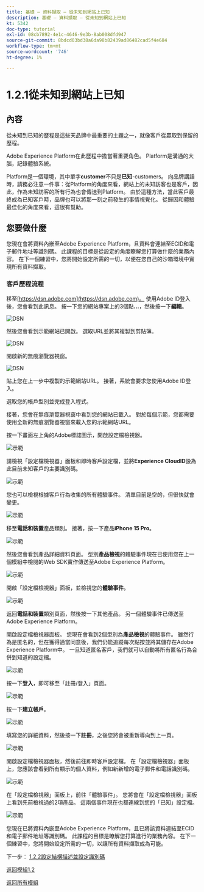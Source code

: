 ```yaml
---
title: 基礎 — 資料擷取 — 從未知到網站上已知
description: 基礎 — 資料擷取 — 從未知到網站上已知
kt: 5342
doc-type: tutorial
exl-id: 08cb7892-4e1c-4646-9e3b-8ab008dfd947
source-git-commit: 8bdcd03bd38a6da98b82439ad86482cad5f4e684
workflow-type: tm+mt
source-wordcount: '746'
ht-degree: 1%

---
```


# 1.2.1從未知到網站上已知

## 內容

從未知到已知的歷程是這些天品牌中最重要的主題之一，就像客戶從贏取到保留的歷程。

Adobe Experience Platform在此歷程中擔當著重要角色。 Platform是溝通的大腦，記錄體驗系統。

Platform是一個環境，其中單字&#x200B;**customer**&#x200B;不只是&#x200B;**已知**-customers。 向品牌講話時，請務必注意一件事：從Platform的角度來看，網站上的未知訪客也是客戶，因此，作為未知訪客的所有行為也會傳送到Platform。 由於這種方法，當此客戶最終成為已知客戶時，品牌也可以將那一刻之前發生的事情視覺化。 從歸因和體驗最佳化的角度來看，這很有幫助。

## 您要做什麼

您現在會將資料內嵌至Adobe Experience Platform，且資料會連結至ECID和電子郵件地址等識別碼。 此課程的目標是從設定的角度瞭解您打算做什麼的業務內容。 在下一個練習中，您將開始設定所需的一切，以便在您自己的沙箱環境中實現所有資料擷取。

### 客戶歷程流程

移至[https://dsn.adobe.com](https://dsn.adobe.com)。 使用Adobe ID登入後，您會看到此訊息。 按一下您的網站專案上的3個點&#x200B;**...**，然後按一下&#x200B;**編輯**。

![DSN](./../../gettingstarted/gettingstarted/images/web8.png)

然後您會看到示範網站已開啟。 選取URL並將其複製到剪貼簿。

![DSN](./../../gettingstarted/gettingstarted/images/web3.png)

開啟新的無痕瀏覽器視窗。

![DSN](./../../gettingstarted/gettingstarted/images/web4.png)

貼上您在上一步中複製的示範網站URL。 接著，系統會要求您使用Adobe ID登入。

選取您的帳戶型別並完成登入程式。

接著，您會在無痕瀏覽器視窗中看到您的網站已載入。 對於每個示範，您都需要使用全新的無痕瀏覽器視窗來載入您的示範網站URL。

按一下畫面左上角的Adobe標誌圖示，開啟設定檔檢視器。

![示範](./images/pv1.png)

請檢視「設定檔檢視器」面板和即時客戶設定檔，並將&#x200B;**Experience CloudID**&#x200B;設為此目前未知客戶的主要識別碼。

![示範](./images/pv2.png)

您也可以檢視根據客戶行為收集的所有體驗事件。 清單目前是空的，但很快就會變更。

![示範](./images/pv3.png)

移至&#x200B;**電話和裝置**&#x200B;產品類別。 接著，按一下產品&#x200B;**iPhone 15 Pro**。

![示範](./images/pv4.png)

然後您會看到產品詳細資料頁面。 型別&#x200B;**產品檢視**&#x200B;的體驗事件現在已使用您在上一個模組中檢閱的Web SDK實作傳送至Adobe Experience Platform。

![示範](./images/pv5.png)

開啟「設定檔檢視器」面板，並檢視您的&#x200B;**體驗事件**。

![示範](./images/pv6.png)

返回&#x200B;**電話和裝置**&#x200B;類別頁面，然後按一下其他產品。 另一個體驗事件已傳送至Adobe Experience Platform。

開啟設定檔檢視器面板。 您現在會看到2個型別為&#x200B;**產品檢視**&#x200B;的體驗事件。 雖然行為是匿名的，但在獲得適當同意後，我們仍能追蹤每次點按並將其儲存在Adobe Experience Platform中。 一旦知道匿名客戶，我們就可以自動將所有匿名行為合併到知道的設定檔。

![示範](./images/pv7.png)

按一下&#x200B;**登入**，即可移至「註冊/登入」頁面。

![示範](./images/pv8.png)

按一下&#x200B;**建立帳戶**。

![示範](./images/pv9.png)

填寫您的詳細資料，然後按一下&#x200B;**註冊**，之後您將會被重新導向到上一頁。

![示範](./images/pv10.png)

開啟設定檔檢視器面板，然後前往即時客戶設定檔。 在「設定檔檢視器」面板上，您應該會看到所有顯示的個人資料，例如新新增的電子郵件和電話識別碼。

![示範](./images/pv11.png)

在「設定檔檢視器」面板上，前往「體驗事件」。 您將會在「設定檔檢視器」面板上看到先前檢視過的2項產品。 這兩個事件現在也都連線到您的「已知」設定檔。

![示範](./images/pv12.png)

您現在已將資料內嵌至Adobe Experience Platform，且已將該資料連結至ECID和電子郵件地址等識別碼。 此課程的目標是瞭解您打算進行的業務內容。 在下一個練習中，您將開始設定所需的一切，以讓所有資料擷取成為可能。

下一步： [1.2.2設定結構描述並設定識別碼](./ex2.md)

[返回模組1.2](./data-ingestion.md)

[返回所有模組](../../../overview.md)
